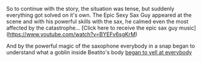So to continue with the story, the situation was tense, but suddenly everything got solved on it's own.
The Epic Sexy Sax Guy appeared at the scene and with his powerful skills with the sax, he calmed even the most affected 
by the catastrophe... [Click here to receive the epic sax guy music] (https://www.youtube.com/watch?v=BYEFv6sgKrM)

And by the powerful magic of the saxophone everybody in a snap began to understand what a goblin inside Beatito's body
[began to yell at everybody](../Gibberish/HorkPorkDork/horky.md)
